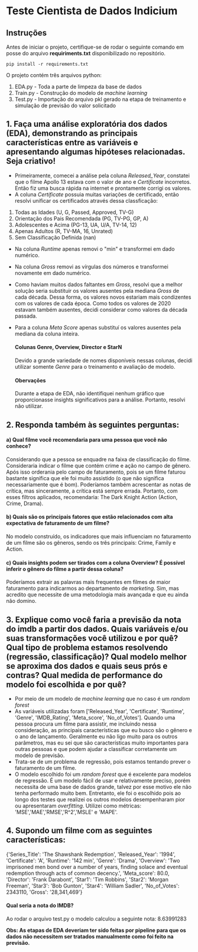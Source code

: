 # Teste Cientista de Dados Indicium

## Instruções

Antes de iniciar o projeto, certifique-se de rodar o seguinte comando em posse do arquivo **requiriments.txt** disponibilizado no repositório.

```plaintext
pip install -r requirements.txt
```

O projeto contém três arquivos python:
1. EDA.py - Toda a parte de limpeza da base de dados
2. Train.py - Construção do modelo de *machine learning*
3. Test.py - Importação do arquivo pkl gerado na etapa de treinamento e simulação de previsão do valor solicitado

## 1. Faça uma análise exploratória dos dados (EDA), demonstrando as principais características entre as variáveis e apresentando algumas hipóteses relacionadas. Seja criativo!

- Primeiramente, comecei a análise pela coluna *Released_Year*, constatei que o filme Apollo 13	estava com o valor de ano e *Certificate* incorretos. Então fiz uma busca rápida na internet e prontamente corrigi os valores.
- A coluna *Certificate* possuia muitas variações de certificado, então resolvi unificar os certificados através dessa classficação:
  
1. Todas as Idades (U, G, Passed, Approved, TV-G)
2. Orientação dos Pais Recomendada (PG, TV-PG, GP, A)
3. Adolescentes e Acima (PG-13, UA, U/A, TV-14, 12)
4. Apenas Adultos (R, TV-MA, 16, Unrated)
5. Sem Classificação Definida (nan)

- Na coluna *Runtime* apenas removi o "min" e transformei em dado numérico.
- Na coluna *Gross* removi as vírgulas dos números e transformei novamente em dado numérico.
- Como haviam muitos dados faltantes em *Gross*, resolvi que a melhor solução seria substituir os valores ausentes pela mediana *Gross* de cada década. Dessa forma, os valores novos estariam mais condizentes com os valores de cada época. Como todos os valores de 2020 estavam também ausentes, decidi considerar como valores da década passada.
- Para a coluna *Meta Score* apenas substituí os valores ausentes pela mediana da coluna inteira.

  #### Colunas Genre, Overview, Director e StarN

  Devido a grande variedade de nomes disponíveis nessas colunas, decidi utilizar somente *Genre* para o treinamento e avaliação de modelo.

  #### Obervações

  Durante a etapa de EDA, não identifiquei nenhum gráfico que proporcionasse insights significativos para a análise. Portanto, resolvi não utilizar.

## 2. Responda também às seguintes perguntas:

#### a) Qual filme você recomendaria para uma pessoa que você não conhece?

Considerando que a pessoa se enquadre na faixa de classificação do filme. Consideraria indicar o filme que contém crime e ação no campo de gênero. Após isso orderania pelo campo de faturamento, pois se um filme faturou bastante significa que ele foi muito assistido (o que não significa necessariamente que é bom). Poderíamos também acrescentar as notas de crítica, mas sinceramente, a crítica está sempre errada. Portanto, com esses filtros aplicados, recomendaria: The Dark Knight	Action (Action, Crime, Drama).

#### b) Quais são os principais fatores que estão relacionados com alta expectativa de faturamento de um filme?

No modelo construído, os indicadores que mais influenciam no faturamento de um filme são os gêneros, sendo os três principais: Crime, Family e Action.

#### c) Quais insights podem ser tirados com a coluna Overview? É possível inferir o gênero do filme a partir dessa coluna?

Poderíamos extrair as palavras mais frequentes em filmes de maior faturamento para indicarmos ao departamento de *marketing*. Sim, mas acredito que necessite de uma metodologia mais avançada e que eu ainda não domino.

## 3. Explique como você faria a previsão da nota do imdb a partir dos dados. Quais variáveis e/ou suas transformações você utilizou e por quê? Qual tipo de problema estamos resolvendo (regressão, classificação)? Qual modelo melhor se aproxima dos dados e quais seus prós e contras? Qual medida de performance do modelo foi escolhida e por quê?

- Por meio de um modelo de *machine learning* que no caso é um *random forest*
- As variáveis utilizadas foram ['Released_Year', 'Certificate', 'Runtime', 'Genre', 'IMDB_Rating', 'Meta_score', 'No_of_Votes']. Quando uma pessoa procura um filme para assistir, me incluindo nessa consideração, as principais características que eu busco são o gênero e o ano de lançamento. Geralmente eu não ligo muito para os outros parâmetros, mas eu sei que são características muito importantes para outras pessoas e que podem ajudar a classificar corretamente um modelo de previsão.
- Trata-se de um problema de regressão, pois estamos tentando prever o faturamento de um filme.
- O modelo escolhido foi um *random forest* que é excelente para modelos de regressão. É um modelo fácil de usar e relativamente preciso, porém necessita de uma base de dados grande, talvez por esse motivo ele não tenha performado muito bem. Entretanto, ele foi o escolhido pois ao longo dos testes que realizei os outros modelos desempenharam pior ou apresentaram *overfitting*. Utilizei como métricas: 'MSE','MAE','RMSE','R^2','MSLE' e 'MAPE'.

## 4. Supondo um filme com as seguintes características:

{'Series_Title': 'The Shawshank Redemption',
 'Released_Year': '1994',
 'Certificate': 'A',
 'Runtime': '142 min',
 'Genre': 'Drama',
 'Overview': 'Two imprisoned men bond over a number of years, finding solace and eventual redemption through acts of common decency.',
 'Meta_score': 80.0,
 'Director': 'Frank Darabont',
 'Star1': 'Tim Robbins',
 'Star2': 'Morgan Freeman',
 'Star3': 'Bob Gunton',
 'Star4': 'William Sadler',
 'No_of_Votes': 2343110,
 'Gross': '28,341,469'}

#### Qual seria a nota do IMDB?

Ao rodar o arquivo test.py o modelo calculou a seguinte nota: 8.63991283

**Obs: As etapas de EDA deveriam ter sido feitas por pipeline para que os dados não necessitem ser tratados manualmente como foi feito na previsão.**

